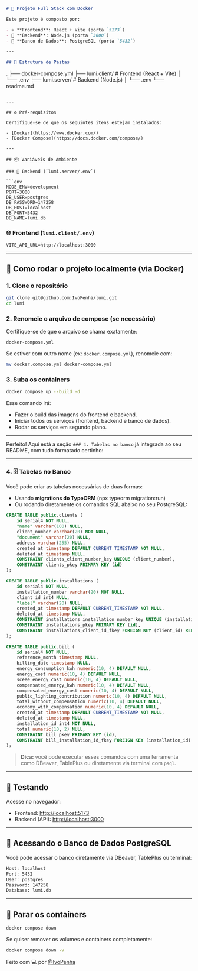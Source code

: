 ```md
# 🐳 Projeto Full Stack com Docker

Este projeto é composto por:

- ⚛️ **Frontend**: React + Vite (porta `5173`)
- 🚀 **Backend**: Node.js (porta `3000`)
- 🐘 **Banco de Dados**: PostgreSQL (porta `5432`)

---

## 📁 Estrutura de Pastas

```
.
├── docker-compose.yml
├── lumi.client/       # Frontend (React + Vite)
│   └── .env
├── lumi.server/       # Backend (Node.js)
│   └── .env
└── readme.md
```

---

## ⚙️ Pré-requisitos

Certifique-se de que os seguintes itens estejam instalados:

- [Docker](https://www.docker.com/)
- [Docker Compose](https://docs.docker.com/compose/)

---

## 📦 Variáveis de Ambiente

### 🔐 Backend (`lumi.server/.env`)

```env
NODE_ENV=development
PORT=3000
DB_USER=postgres
DB_PASSWORD=147258
DB_HOST=localhost
DB_PORT=5432
DB_NAME=lumi.db
```

### 🌐 Frontend (`lumi.client/.env`)

```env
VITE_API_URL=http://localhost:3000
```

---

## 🚀 Como rodar o projeto localmente (via Docker)

### 1. Clone o repositório

```bash
git clone git@github.com:IvoPenha/lumi.git
cd lumi
```

### 2. Renomeie o arquivo de compose (se necessário)

Certifique-se de que o arquivo se chama exatamente:

```bash
docker-compose.yml
```

Se estiver com outro nome (ex: `docker.compose.yml`), renomeie com:

```bash
mv docker.compose.yml docker-compose.yml
```

### 3. Suba os containers

```bash
docker compose up --build -d
```

Esse comando irá:
- Fazer o build das imagens do frontend e backend.
- Iniciar todos os serviços (frontend, backend e banco de dados).
- Rodar os serviços em segundo plano.

---

Perfeito! Aqui está a seção `### 4. Tabelas no banco` já integrada ao seu README, com tudo formatado certinho:

---

### 4. 🗄️ Tabelas no Banco

Você pode criar as tabelas necessárias de duas formas:

- Usando **migrations do TypeORM**  (npx typeorm migration:run)
- Ou rodando diretamente os comandos SQL abaixo no seu PostgreSQL:

```sql
CREATE TABLE public.clients (
	id serial4 NOT NULL,
	"name" varchar(100) NULL,
	client_number varchar(20) NOT NULL,
	"document" varchar(20) NULL,
	address varchar(255) NULL,
	created_at timestamp DEFAULT CURRENT_TIMESTAMP NOT NULL,
	deleted_at timestamp NULL,
	CONSTRAINT clients_client_number_key UNIQUE (client_number),
	CONSTRAINT clients_pkey PRIMARY KEY (id)
);

CREATE TABLE public.installations (
	id serial4 NOT NULL,
	installation_number varchar(20) NOT NULL,
	client_id int4 NULL,
	"label" varchar(20) NULL,
	created_at timestamp DEFAULT CURRENT_TIMESTAMP NOT NULL,
	deleted_at timestamp NULL,
	CONSTRAINT installations_installation_number_key UNIQUE (installation_number),
	CONSTRAINT installations_pkey PRIMARY KEY (id),
	CONSTRAINT installations_client_id_fkey FOREIGN KEY (client_id) REFERENCES public.clients(id)
);

CREATE TABLE public.bill (
	id serial4 NOT NULL,
	reference_month timestamp NULL,
	billing_date timestamp NULL,
	energy_consumption_kwh numeric(10, 4) DEFAULT NULL,
	energy_cost numeric(10, 4) DEFAULT NULL,
	sceee_energy_cost numeric(10, 4) DEFAULT NULL,
	compensated_energy_kwh numeric(10, 4) DEFAULT NULL,
	compensated_energy_cost numeric(10, 4) DEFAULT NULL,
	public_lighting_contribution numeric(10, 4) DEFAULT NULL,
	total_without_compensation numeric(10, 4) DEFAULT NULL,
	economy_with_compensation numeric(10, 4) DEFAULT NULL,
	created_at timestamp DEFAULT CURRENT_TIMESTAMP NOT NULL,
	deleted_at timestamp NULL,
	installation_id int4 NOT NULL,
	total numeric(10, 2) NULL,
	CONSTRAINT bill_pkey PRIMARY KEY (id),
	CONSTRAINT bill_installation_id_fkey FOREIGN KEY (installation_id) REFERENCES public.installations(id)
);
```

> **Dica:** você pode executar esses comandos com uma ferramenta como DBeaver, TablePlus ou diretamente via terminal com `psql`.

--- 

## 🧪 Testando

Acesse no navegador:

- Frontend: [http://localhost:5173](http://localhost:5173)
- Backend (API): [http://localhost:3000](http://localhost:3000)

---

## 🐘 Acessando o Banco de Dados PostgreSQL

Você pode acessar o banco diretamente via DBeaver, TablePlus ou terminal:

```bash
Host: localhost
Port: 5432
User: postgres
Password: 147258
Database: lumi.db
```

---

## 🧹 Parar os containers

```bash
docker compose down
```

Se quiser remover os volumes e containers completamente:

```bash
docker compose down -v
```
  
Feito com 💻 por [@IvoPenha](https://github.com/IvoPenha) 